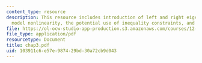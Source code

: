 ```yaml
---
content_type: resource
description: This resource includes introduction of left and right eigenveectors,
  model nonlinearity, the potential use of inequality constraints, and sampling adequacy.
file: https://ol-ocw-studio-app-production.s3.amazonaws.com/courses/12-864-inference-from-data-and-models-spring-2005/103911c6e57e987429bd30a72cb9d043_chap3.pdf
file_type: application/pdf
resourcetype: Document
title: chap3.pdf
uid: 103911c6-e57e-9874-29bd-30a72cb9d043
---
```

